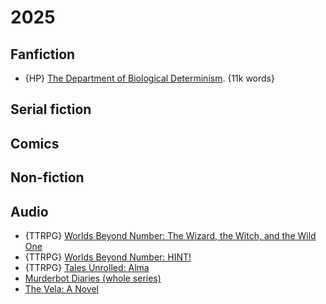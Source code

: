 # 2025

## Fanfiction

- {HP} [The Department of Biological Determinism](https://archiveofourown.org/works/53927182). {11k words}

## Serial fiction

## Comics

## Non-fiction

## Audio

- {TTRPG} [Worlds Beyond Number: The Wizard, the Witch, and the Wild One](https://worldsbeyondnumber.com/)
- {TTRPG} [Worlds Beyond Number: HINT!](https://worldsbeyondnumber.com/)
- {TTRPG} [Tales Unrolled: Alma](https://www.patreon.com/TalesUnrolled)
- [Murderbot Diaries (whole series)](https://marthawells.com/murderbot.htm)
- [The Vela: A Novel](https://www.yoonhalee.com/?p=939)


